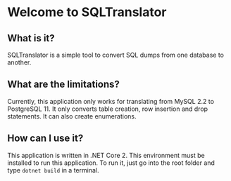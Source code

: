 # Welcome to SQLTranslator

## What is it?

SQLTranslator is a simple tool to convert SQL dumps from one database to another.

## What are the limitations?

Currently, this application only works for translating from MySQL 2.2 to PostgreSQL 11. It only converts table creation, row insertion and drop statements. 
It can also create enumerations.

## How can I use it?

This application is written in .NET Core 2. This environment must be installed to run this application. To run it, just go into the root folder and type `dotnet build` in a terminal. 

